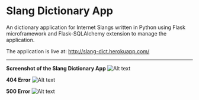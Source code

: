 # Slang Dictionary App

An dictionary application for Internet Slangs written in Python using Flask microframework and Flask-SQLAlchemy extension to manage the application.


The application is live at: http://slang-dict.herokuapp.com/

***

__Screenshot of the Slang Dictionary App__
![Alt text](https://raw.githubusercontent.com/tinvo1101/Dict-app/master/Screenshots/App.png "App Screenshot")

__404 Error__
![Alt text](https://raw.githubusercontent.com/tinvo1101/Dict-app/master/Screenshots/404.png "404 Screenshot")

__500 Error__
![Alt text](https://raw.githubusercontent.com/tinvo1101/Dict-app/master/Screenshots/500.png "500 Screenshot")
